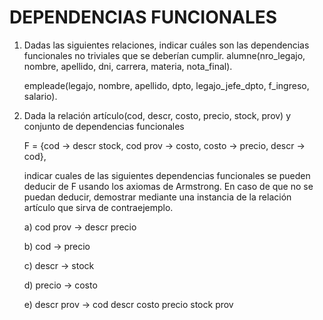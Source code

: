 # DEPENDENCIAS FUNCIONALES
1. Dadas las siguientes relaciones, indicar cuáles son las dependencias funcionales no triviales que se deberían cumplir.
   alumne(nro_legajo, nombre, apellido, dni, carrera, materia, nota_final).

   empleade(legajo, nombre, apellido, dpto, legajo_jefe_dpto, f_ingreso, salario).

2. Dada la relación
   artículo(cod, descr, costo, precio, stock, prov)
   y conjunto de dependencias funcionales

   F = {cod → descr stock, cod prov → costo, costo → precio, descr → cod},

   indicar cuales de las siguientes dependencias funcionales se pueden deducir de F usando los axiomas de Armstrong. En caso de que no se puedan deducir, demostrar mediante una instancia de la 
   relación artículo que sirva de contraejemplo.

      a) cod prov → descr precio
  
      b) cod → precio
  
      c) descr → stock
  
      d) precio → costo
  
      e) descr prov → cod descr costo precio stock prov
